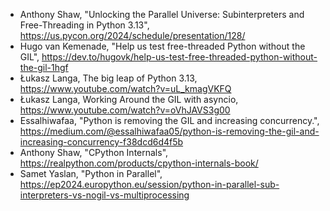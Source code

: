 - Anthony Shaw, "Unlocking the Parallel Universe: Subinterpreters and Free-Threading in Python 3.13", https://us.pycon.org/2024/schedule/presentation/128/
- Hugo van Kemenade, "Help us test free-threaded Python without the GIL", https://dev.to/hugovk/help-us-test-free-threaded-python-without-the-gil-1hgf
- Łukasz Langa, The big leap of Python 3.13, https://www.youtube.com/watch?v=uL_kmagVKFQ
- Łukasz Langa, Working Around the GIL with asyncio, https://www.youtube.com/watch?v=oVhJAVS3g00
- Essalhiwafaa, "Python is removing the GIL and increasing concurrency.", https://medium.com/@essalhiwafaa05/python-is-removing-the-gil-and-increasing-concurrency-f38dcd6d4f5b
- Anthony Shaw, "CPython Internals", https://realpython.com/products/cpython-internals-book/
- Samet Yaslan, "Python in Parallel", https://ep2024.europython.eu/session/python-in-parallel-sub-interpreters-vs-nogil-vs-multiprocessing
